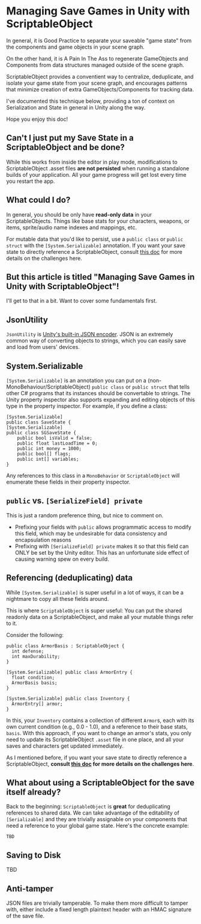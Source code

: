 # Managing Save Games in Unity with ScriptableObject

In general, it is Good Practice to separate your saveable "game state" from the components and game objects in your scene graph.

On the other hand, it is A Pain In The Ass to regenerate GameObjects and Components from data structures managed outside of the scene graph.

ScriptableObject provides a conventient way to centralize, deduplicate, and isolate your game state from your scene graph, and encourages patterns that minimize creation of extra GameObjects/Components for tracking data.

I've documented this technique below, providing a ton of context on Serialization and State in general in Unity along the way.

Hope you enjoy this doc!

## Can't I just put my Save State in a ScriptableObject and be done?

While this works from inside the editor in play mode, modifications to ScriptableObject .asset files **are not persisted**
when running a standalone builds of your application.  All your game progress will get lost every time you restart the app.

## What could I do?

In general, you should be only have **read-only data** in your ScriptableObjects.  Things like base stats for your
characters, weapons, or items, sprite/audio name indexes and mappings, etc.

For mutable data that you'd like to persist, use a `public class` or `public struct` with the `[System.Serializable]`
annotation.  If you want your save state to directly reference a ScriptableObject, consult [this doc](https://github.com/fmoo/Orange/tree/master/Assets/Scripts/Serialization)
for more details on the challenges here.

## But this article is titled "Managing Save Games in Unity with ScriptableObject"!

I'll get to that in a bit.  Want to cover some fundamentals first.

## JsonUtility

`JsonUtility` is [Unity's built-in JSON encoder](https://docs.unity3d.com/ScriptReference/JsonUtility.html).  JSON is an
extremely common way of converting objects to strings, which you can easily save and load from users' devices.

## System.Serializable

`[System.Serializable]` is an annotation you can put on a (non-MonoBehaviour/ScriptableObject) `public class` or `public struct`
that tells other C# programs that its instances should be convertable to strings.  The Unity property inspector also supports
expanding and editing objects of this type in the property inspector.  For example, if you define a class:
```
[System.Serializable]
public class SaveState {
[System.Serializable]
public class SGSaveState {
    public bool isValid = false;
    public float lastLoadTime = 0;
    public int money = 1000;
    public bool[] flags;
    public int[] variables;
}
```

Any references to this class in a `MonoBehavior` or `ScriptableObject` will enumerate these fields in their property inspector.

## `public` vs. `[SerializeField] private`

This is just a random preference thing, but nice to comment on.

- Prefixing your fields with `public` allows programmatic access to modify this field, which may be undesirable for data consistency and encapsulation reasons
- Prefixing with `[SerializeField] private` makes it so that this field can ONLY be set by the Unity editor.  This has an unfortunate side effect of causing warning spew on every build.

## Referencing (deduplicating) data

While `[System.Serializable]` is super useful in a lot of ways, it can be a nightmare to copy all these fields around.

This is where `ScriptableObject` is super useful: You can put the shared readonly data on a ScriptableObject,
and make all your mutable things refer to it.

Consider the following:
```
public class ArmorBasis : ScriptableObject {
  int defense;
  int maxDurability;
}

[System.Serializable] public class ArmorEntry {
  float condition;
  ArmorBasis basis;
}

[System.Serializable] public class Inventory {
  ArmorEntry[] armor;
}
```

In this, your `Inventory` contains a collection of different `Armor`s, each with its own current condition (e.g., 0.0 - 1.0), and
a reference to their base stats, `basis`.  With this approach, if you want to change an armor's stats, you only need to
update its ScriptableObject `.asset` file in one place, and all your saves and characters get updated immediately.

As I mentioned before, if you want your save state to directly reference a ScriptableObject, **consult [this doc](https://github.com/fmoo/Orange/tree/master/Assets/Scripts/Serialization)
for more details on the challenges here**.

## What about using a ScriptableObject for the save itself already?

Back to the beginning: `ScriptableObject` is **great** for deduplicating references to shared data.  We can take advantage of
the editability of `[Serializable]` and they are trivially assignable on your components that need a reference to your
global game state.  Here's the concrete example:
```
TBD
```

## Saving to Disk

TBD

## Anti-tamper
JSON files are trivially tamperable.  To make them more difficult to tamper with, either include a fixed length
plaintext header with an HMAC signature of the save file.
